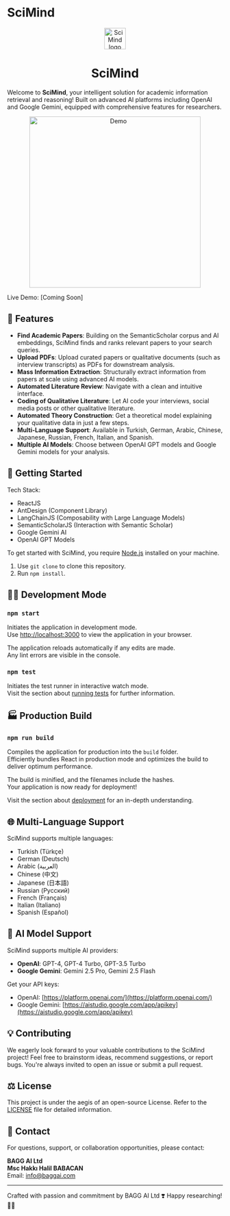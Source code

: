 # SciMind

<p align="center">
  <img src="./src/favicon.png" alt="SciMind logo" width="50"/>
</p>
<h1 align="center">SciMind</h1>

Welcome to **SciMind**, your intelligent solution for academic information retrieval and reasoning! Built on advanced AI platforms including OpenAI and Google Gemini, equipped with comprehensive features for researchers.

<p align="center">
    <img src="public\overview.gif"  alt="Demo" width="400"/>
</p>

Live Demo: [Coming Soon]

## 🌟 Features 

* **Find Academic Papers**: Building on the SemanticScholar corpus and AI embeddings, SciMind finds and ranks relevant papers to your search queries.
* **Upload PDFs**: Upload curated papers or qualitative documents (such as interview transcripts) as PDFs for downstream analysis.
* **Mass Information Extraction**: Structurally extract information from papers at scale using advanced AI models.
* **Automated Literature Review**: Navigate with a clean and intuitive interface.
* **Coding of Qualitative Literature**: Let AI code your interviews, social media posts or other qualitative literature.
* **Automated Theory Construction**: Get a theoretical model explaining your qualitative data in just a few steps.
* **Multi-Language Support**: Available in Turkish, German, Arabic, Chinese, Japanese, Russian, French, Italian, and Spanish.
* **Multiple AI Models**: Choose between OpenAI GPT models and Google Gemini models for your analysis.

## 🔧 Getting Started 

Tech Stack:
- ReactJS
- AntDesign (Component Library)
- LangChainJS (Composability with Large Language Models)
- SemanticScholarJS (Interaction with Semantic Scholar)
- Google Gemini AI
- OpenAI GPT Models

To get started with SciMind, you require [Node.js](https://nodejs.org/en/download) installed on your machine.

1. Use `git clone` to clone this repository. 
2. Run `npm install`.

## 👨‍💻 Development Mode  

### `npm start`

Initiates the application in development mode.\
Use [http://localhost:3000](http://localhost:3000) to view the application in your browser.

The application reloads automatically if any edits are made.\
Any lint errors are visible in the console.

### `npm test`

Initiates the test runner in interactive watch mode.\
Visit the section about [running tests](https://facebook.github.io/create-react-app/docs/running-tests) for further information.

## 🏭 Production Build 

### `npm run build`

Compiles the application for production into the `build` folder.\
Efficiently bundles React in production mode and optimizes the build to deliver optimum performance.

The build is minified, and the filenames include the hashes.\
Your application is now ready for deployment!

Visit the section about [deployment](https://facebook.github.io/create-react-app/docs/deployment) for an in-depth understanding.

## 🌐 Multi-Language Support

SciMind supports multiple languages:
- Turkish (Türkçe)
- German (Deutsch)
- Arabic (العربية)
- Chinese (中文)
- Japanese (日本語)
- Russian (Русский)
- French (Français)
- Italian (Italiano)
- Spanish (Español)

## 🤖 AI Model Support

SciMind supports multiple AI providers:
- **OpenAI**: GPT-4, GPT-4 Turbo, GPT-3.5 Turbo
- **Google Gemini**: Gemini 2.5 Pro, Gemini 2.5 Flash

Get your API keys:
- OpenAI: [https://platform.openai.com/](https://platform.openai.com/)
- Google Gemini: [https://aistudio.google.com/app/apikey](https://aistudio.google.com/app/apikey)

## 💡 Contributing 

We eagerly look forward to your valuable contributions to the SciMind project! Feel free to brainstorm ideas, recommend suggestions, or report bugs. You're always invited to open an issue or submit a pull request.

## ⚖️ License 

This project is under the aegis of an open-source License. Refer to the [LICENSE](./LICENSE) file for detailed information.

## 📧 Contact

For questions, support, or collaboration opportunities, please contact:

**BAGG AI Ltd**  
**Msc Hakkı Halil BABACAN**  
Email: info@baggai.com

----------

Crafted with passion and commitment by BAGG AI Ltd ❣️ Happy researching! 🔬💡